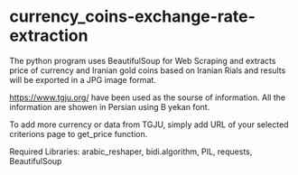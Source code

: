 # currency_coins-exchange-rate-extraction

The python program uses BeautifulSoup for Web Scraping and extracts price of currency and Iranian gold coins based on Iranian Rials and results will be exported in a JPG image format.

https://www.tgju.org/ have been used as the sourse of information.
All the information are showen in Persian using B yekan font.

To add more currency or data from TGJU, simply add URL of your selected criterions page to get_price function.

Required Libraries: 
arabic_reshaper, bidi.algorithm, PIL, requests, BeautifulSoup 
